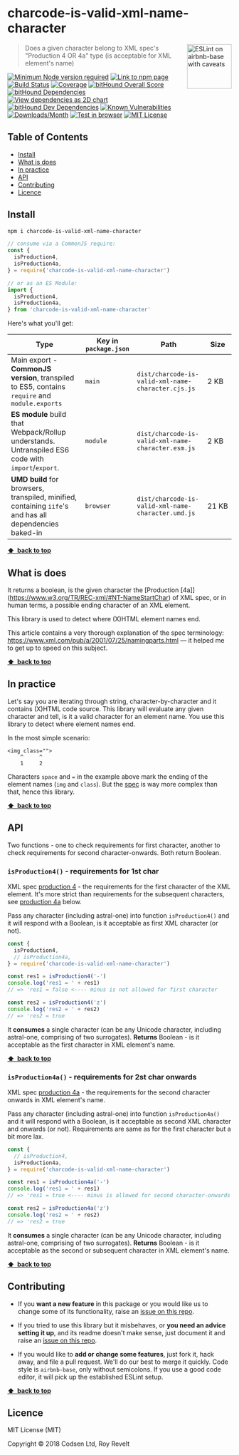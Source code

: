 # charcode-is-valid-xml-name-character

<a href="https://github.com/revelt/eslint-on-airbnb-base-badge" style="float: right; padding: 0 0 20px 20px;"><img src="https://cdn.rawgit.com/revelt/eslint-on-airbnb-base-badge/0c3e46c9/lint-badge.svg" alt="ESLint on airbnb-base with caveats" width="100" align="right"></a>

> Does a given character belong to XML spec's "Production 4 OR 4a" type (is acceptable for XML element's name)

[![Minimum Node version required][node-img]][node-url]
[![Link to npm page][npm-img]][npm-url]
[![Build Status][travis-img]][travis-url]
[![Coverage][cov-img]][cov-url]
[![bitHound Overall Score][overall-img]][overall-url]
[![bitHound Dependencies][deps-img]][deps-url]
[![View dependencies as 2D chart][deps2d-img]][deps2d-url]
[![bitHound Dev Dependencies][dev-img]][dev-url]
[![Known Vulnerabilities][vulnerabilities-img]][vulnerabilities-url]
[![Downloads/Month][downloads-img]][downloads-url]
[![Test in browser][runkit-img]][runkit-url]
[![MIT License][license-img]][license-url]

## Table of Contents

<!-- START doctoc generated TOC please keep comment here to allow auto update -->
<!-- DON'T EDIT THIS SECTION, INSTEAD RE-RUN doctoc TO UPDATE -->


- [Install](#install)
- [What is does](#what-is-does)
- [In practice](#in-practice)
- [API](#api)
- [Contributing](#contributing)
- [Licence](#licence)

<!-- END doctoc generated TOC please keep comment here to allow auto update -->

## Install

```bash
npm i charcode-is-valid-xml-name-character
```

```js
// consume via a CommonJS require:
const {
  isProduction4,
  isProduction4a,
} = require('charcode-is-valid-xml-name-character')

// or as an ES Module:
import {
  isProduction4,
  isProduction4a,
} from 'charcode-is-valid-xml-name-character'
```

Here's what you'll get:

Type            | Key in `package.json` | Path  | Size
----------------|-----------------------|-------|--------
Main export - **CommonJS version**, transpiled to ES5, contains `require` and `module.exports` | `main`                | `dist/charcode-is-valid-xml-name-character.cjs.js` | 2&nbsp;KB
**ES module** build that Webpack/Rollup understands. Untranspiled ES6 code with `import`/`export`. | `module`              | `dist/charcode-is-valid-xml-name-character.esm.js` | 2&nbsp;KB
**UMD build** for browsers, transpiled, minified, containing `iife`'s and has all dependencies baked-in | `browser`            | `dist/charcode-is-valid-xml-name-character.umd.js` | 21&nbsp;KB

**[⬆ &nbsp;back to top](#)**

## What is does

It returns a boolean, is the given character the [Production \[4a]](https://www.w3.org/TR/REC-xml/#NT-NameStartChar) of XML spec, or in human terms, a possible ending character of an XML element.

This library is used to detect where (X)HTML element names end.

This article contains a very thorough explanation of the spec terminology: https://www.xml.com/pub/a/2001/07/25/namingparts.html — it helped me to get up to speed on this subject.

**[⬆ &nbsp;back to top](#)**

## In practice

Let's say you are iterating through string, character-by-character and it contains (X)HTML code source. This library will evaluate any given character and tell, is it a valid character for an element name. You use this library to detect where element names end.

In the most simple scenario:

```
<img class="">
    ^     ^
    1     2
```

Characters `space` and `=` in the example above mark the ending of the element names (`img` and `class`). But the [spec](https://www.w3.org/TR/REC-xml/#NT-NameChar) is way more complex than that, hence this library.

**[⬆ &nbsp;back to top](#)**

## API

Two functions - one to check requirements for first character, another to check requirements for second character-onwards. Both return Boolean.

### `isProduction4()` - requirements for 1st char

XML spec [production 4](https://www.w3.org/TR/REC-xml/#NT-NameStartChar) - the requirements for the first character of the XML element. It's more strict than requirements for the subsequent characters, see [production 4a]() below.

Pass any character (including astral-one) into function `isProduction4()` and it will respond with a Boolean, is it acceptable as first XML character (or not).

```js
const {
  isProduction4,
  // isProduction4a,
} = require('charcode-is-valid-xml-name-character')

const res1 = isProduction4('-')
console.log('res1 = ' + res1)
// => 'res1 = false <---- minus is not allowed for first character

const res2 = isProduction4('z')
console.log('res2 = ' + res2)
// => 'res2 = true
```

It **consumes** a single character (can be any Unicode character, including astral-one, comprising of two surrogates).
**Returns** Boolean - is it acceptable as the first character in XML element's name.

**[⬆ &nbsp;back to top](#)**

### `isProduction4a()` - requirements for 2st char onwards

XML spec [production 4a](https://www.w3.org/TR/REC-xml/#NT-NameChar) - the requirements for the second character onwards in XML element's name.

Pass any character (including astral-one) into function `isProduction4a()` and it will respond with a Boolean, is it acceptable as second XML character and onwards (or not). Requirements are same as for the first character but a bit more lax.

```js
const {
  // isProduction4,
  isProduction4a,
} = require('charcode-is-valid-xml-name-character')

const res1 = isProduction4a('-')
console.log('res1 = ' + res1)
// => 'res1 = true <---- minus is allowed for second character-onwards

const res2 = isProduction4a('z')
console.log('res2 = ' + res2)
// => 'res2 = true
```

It **consumes** a single character (can be any Unicode character, including astral-one, comprising of two surrogates).
**Returns** Boolean - is it acceptable as the second or subsequent character in XML element's name.

**[⬆ &nbsp;back to top](#)**

## Contributing

* If you **want a new feature** in this package or you would like us to change some of its functionality, raise an [issue on this repo](https://github.com/codsen/charcode-is-valid-xml-name-character/issues).

* If you tried to use this library but it misbehaves, or **you need an advice setting it up**, and its readme doesn't make sense, just document it and raise an [issue on this repo](https://github.com/codsen/charcode-is-valid-xml-name-character/issues).

* If you would like to **add or change some features**, just fork it, hack away, and file a pull request. We'll do our best to merge it quickly. Code style is `airbnb-base`, only without semicolons. If you use a good code editor, it will pick up the established ESLint setup.

**[⬆ &nbsp;back to top](#)**

## Licence

MIT License (MIT)

Copyright © 2018 Codsen Ltd, Roy Revelt


[node-img]: https://img.shields.io/node/v/charcode-is-valid-xml-name-character.svg?style=flat-square&label=works%20on%20node
[node-url]: https://www.npmjs.com/package/charcode-is-valid-xml-name-character

[npm-img]: https://img.shields.io/npm/v/charcode-is-valid-xml-name-character.svg?style=flat-square&label=release
[npm-url]: https://www.npmjs.com/package/charcode-is-valid-xml-name-character

[travis-img]: https://img.shields.io/travis/codsen/charcode-is-valid-xml-name-character.svg?style=flat-square
[travis-url]: https://travis-ci.org/codsen/charcode-is-valid-xml-name-character

[cov-img]: https://coveralls.io/repos/github/codsen/charcode-is-valid-xml-name-character/badge.svg?style=flat-square?branch=master
[cov-url]: https://coveralls.io/github/codsen/charcode-is-valid-xml-name-character?branch=master

[overall-img]: https://img.shields.io/bithound/code/github/codsen/charcode-is-valid-xml-name-character.svg?style=flat-square
[overall-url]: https://www.bithound.io/github/codsen/charcode-is-valid-xml-name-character

[deps-img]: https://img.shields.io/bithound/dependencies/github/codsen/charcode-is-valid-xml-name-character.svg?style=flat-square
[deps-url]: https://www.bithound.io/github/codsen/charcode-is-valid-xml-name-character/master/dependencies/npm

[deps2d-img]: https://img.shields.io/badge/deps%20in%202D-see_here-08f0fd.svg?style=flat-square
[deps2d-url]: http://npm.anvaka.com/#/view/2d/charcode-is-valid-xml-name-character

[dev-img]: https://img.shields.io/bithound/devDependencies/github/codsen/charcode-is-valid-xml-name-character.svg?style=flat-square
[dev-url]: https://www.bithound.io/github/codsen/charcode-is-valid-xml-name-character/master/dependencies/npm

[vulnerabilities-img]: https://snyk.io/test/github/codsen/charcode-is-valid-xml-name-character/badge.svg?style=flat-square
[vulnerabilities-url]: https://snyk.io/test/github/codsen/charcode-is-valid-xml-name-character

[downloads-img]: https://img.shields.io/npm/dm/charcode-is-valid-xml-name-character.svg?style=flat-square
[downloads-url]: https://npmcharts.com/compare/charcode-is-valid-xml-name-character

[runkit-img]: https://img.shields.io/badge/runkit-test_in_browser-a853ff.svg?style=flat-square
[runkit-url]: https://npm.runkit.com/charcode-is-valid-xml-name-character

[license-img]: https://img.shields.io/npm/l/charcode-is-valid-xml-name-character.svg?style=flat-square
[license-url]: https://github.com/codsen/charcode-is-valid-xml-name-character/blob/master/license.md
